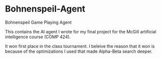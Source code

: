 # Bohnenspeil-Agent
Bohnenspeil Game Playing Agent

This contains the AI agent I wrote for my final project for the McGill artificial intelligence course (COMP 424).

It won first place in the class tournament. I beleive the reason that it won is because of the optimizations
I used that made Alpha-Beta search deeper.
